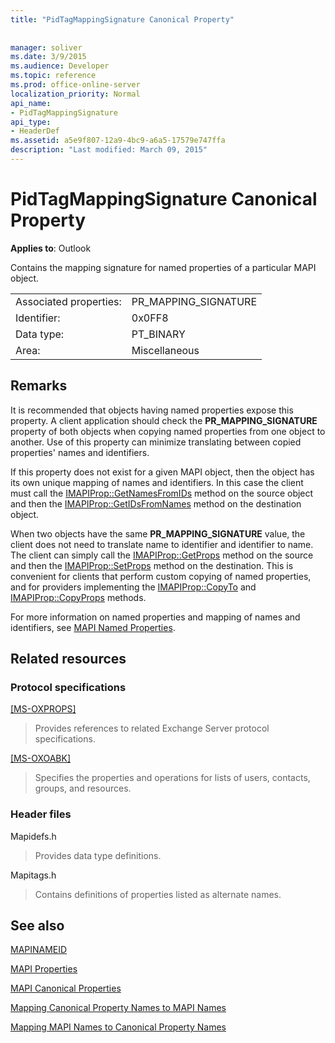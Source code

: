```yaml
---
title: "PidTagMappingSignature Canonical Property"
 
 
manager: soliver
ms.date: 3/9/2015
ms.audience: Developer
ms.topic: reference
ms.prod: office-online-server
localization_priority: Normal
api_name:
- PidTagMappingSignature
api_type:
- HeaderDef
ms.assetid: a5e9f807-12a9-4bc9-a6a5-17579e747ffa
description: "Last modified: March 09, 2015"
---
```


# PidTagMappingSignature Canonical Property

  
  
**Applies to**: Outlook 
  
Contains the mapping signature for named properties of a particular MAPI object. 
  
|||
|:-----|:-----|
|Associated properties:  <br/> |PR_MAPPING_SIGNATURE  <br/> |
|Identifier:  <br/> |0x0FF8  <br/> |
|Data type:  <br/> |PT_BINARY  <br/> |
|Area:  <br/> |Miscellaneous  <br/> |
   
## Remarks

It is recommended that objects having named properties expose this property. A client application should check the **PR_MAPPING_SIGNATURE** property of both objects when copying named properties from one object to another. Use of this property can minimize translating between copied properties' names and identifiers. 
  
If this property does not exist for a given MAPI object, then the object has its own unique mapping of names and identifiers. In this case the client must call the [IMAPIProp::GetNamesFromIDs](imapiprop-getnamesfromids.md) method on the source object and then the [IMAPIProp::GetIDsFromNames](imapiprop-getidsfromnames.md) method on the destination object. 
  
When two objects have the same **PR_MAPPING_SIGNATURE** value, the client does not need to translate name to identifier and identifier to name. The client can simply call the [IMAPIProp::GetProps](imapiprop-getprops.md) method on the source and then the [IMAPIProp::SetProps](imapiprop-setprops.md) method on the destination. This is convenient for clients that perform custom copying of named properties, and for providers implementing the [IMAPIProp::CopyTo](imapiprop-copyto.md) and [IMAPIProp::CopyProps](imapiprop-copyprops.md) methods. 
  
For more information on named properties and mapping of names and identifiers, see [MAPI Named Properties](mapi-named-properties.md). 
  
## Related resources

### Protocol specifications

[[MS-OXPROPS]](http://msdn.microsoft.com/library/f6ab1613-aefe-447d-a49c-18217230b148%28Office.15%29.aspx)
  
> Provides references to related Exchange Server protocol specifications.
    
[[MS-OXOABK]](http://msdn.microsoft.com/library/f4cf9b4c-9232-4506-9e71-2270de217614%28Office.15%29.aspx)
  
> Specifies the properties and operations for lists of users, contacts, groups, and resources.
    
### Header files

Mapidefs.h
  
> Provides data type definitions.
    
Mapitags.h
  
> Contains definitions of properties listed as alternate names.
    
## See also



[MAPINAMEID](mapinameid.md)


[MAPI Properties](mapi-properties.md)
  
[MAPI Canonical Properties](mapi-canonical-properties.md)
  
[Mapping Canonical Property Names to MAPI Names](mapping-canonical-property-names-to-mapi-names.md)
  
[Mapping MAPI Names to Canonical Property Names](mapping-mapi-names-to-canonical-property-names.md)

